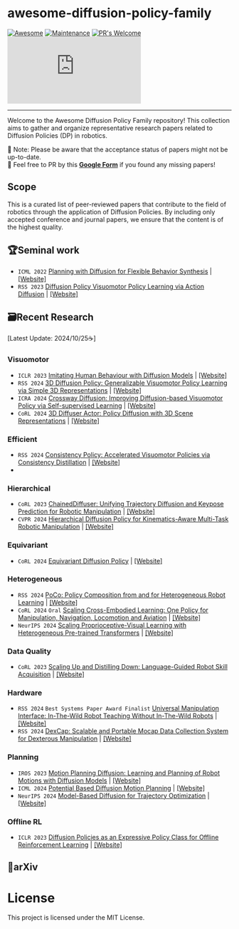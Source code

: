 # awesome-diffusion-policy-family

[![Awesome](https://awesome.re/badge.svg)](https://awesome.re)
[![Maintenance](https://img.shields.io/badge/Maintained%3F-yes-green.svg)](https://GitHub.com/Naereen/StrapDown.js/graphs/commit-activity) 
[![PR's Welcome](https://img.shields.io/badge/PRs-welcome-brightgreen.svg?style=flat)](http://makeapullrequest.com) 
[![GitHub license](https://badgen.net/github/license/Naereen/Strapdown.js)](https://github.com/Naereen/StrapDown.js/blob/master/LICENSE)

---

Welcome to the Awesome Diffusion Policy Family repository! This collection aims to gather and organize representative research papers related to Diffusion Policies (DP) in robotics.

🚨 Note: Please be aware that the acceptance status of papers might not be up-to-date.  
💬 Feel free to PR by this [**Google Form**](https://forms.gle/Rc3yPaEaRSY3AqbQ6) if you found any missing papers!

## Scope 

This is a curated list of peer-reviewed papers that contribute to the field of robotics through the application of Diffusion Policies. By including only accepted conference and journal papers, we ensure that the content is of the highest quality.

## 🏆Seminal work
 - `ICML 2022` [Planning with Diffusion for Flexible Behavior Synthesis](https://arxiv.org/abs/2205.09991) | [[Website]](https://diffusion-planning.github.io/)
 - `RSS 2023` [Diffusion Policy Visuomotor Policy Learning via Action Diffusion](https://arxiv.org/abs/2303.04137) | [[Website]](https://diffusion-policy.cs.columbia.edu/)

## 🗃️Recent Research 

[Latest Update: 2024/10/25☕] 

### Visuomotor
 - `ICLR 2023` [Imitating Human Behaviour with Diffusion Models](https://arxiv.org/abs/2301.10677) | [[Website]](https://github.com/microsoft/Imitating-Human-Behaviour-w-Diffusion)
 - `RSS 2024` [3D Diffusion Policy: Generalizable Visuomotor Policy Learning via Simple 3D Representations](https://arxiv.org/abs/2403.03954) | [[Website]](https://3d-diffusion-policy.github.io/)
 - `ICRA 2024` [Crossway Diffusion: Improving Diffusion-based Visuomotor Policy via Self-supervised Learning](https://arxiv.org/abs/2307.01849) | [[Website]](https://github.com/LostXine/crossway_diffusion)
 - `CoRL 2024` [3D Diffuser Actor: Policy Diffusion with 3D Scene Representations](https://arxiv.org/abs/2402.10885) | [[Website]](https://3d-diffuser-actor.github.io/)

### Efficient
 - `RSS 2024` [Consistency Policy: Accelerated Visuomotor Policies via Consistency Distillation](https://arxiv.org/abs/2405.07503) | [[Website]](https://consistency-policy.github.io/)
 - 
### Hierarchical
 - `CoRL 2023` [ChainedDiffuser: Unifying Trajectory Diffusion and Keypose Prediction for Robotic Manipulation](https://openreview.net/forum?id=W0zgY2mBTA8) | [[Website]](https://chained-diffuser.github.io/)
 - `CVPR 2024` [Hierarchical Diffusion Policy for Kinematics-Aware Multi-Task Robotic Manipulation](https://arxiv.org/abs/2403.03890) | [[Website]](https://yusufma03.github.io/projects/hdp/)

### Equivariant
 - `CoRL 2024` [Equivariant Diffusion Policy](https://arxiv.org/abs/2407.01812) | [[Website]](https://equidiff.github.io/)

### Heterogeneous
 - `RSS 2024` [PoCo: Policy Composition from and for Heterogeneous Robot Learning](https://arxiv.org/abs/2402.02511) | [[Website]](https://liruiw.github.io/policycomp/)
 - `CoRL 2024` `Oral` [Scaling Cross-Embodied Learning: One Policy for Manipulation, Navigation, Locomotion and Aviation](https://arxiv.org/abs/2408.11812) | [[Website]](https://crossformer-model.github.io)
 - `NeurIPS 2024` [Scaling Proprioceptive-Visual Learning with Heterogeneous Pre-trained Transformers](https://arxiv.org/abs/2409.20537) | [[Website]](https://liruiw.github.io/hpt)

### Data Quality
 - `CoRL 2023` [Scaling Up and Distilling Down: Language-Guided Robot Skill Acquisition](https://arxiv.org/abs/2307.14535) | [[Website]](https://www.cs.columbia.edu/~huy/scalingup/)

### Hardware
 - `RSS 2024` `Best Systems Paper Award Finalist` [Universal Manipulation Interface: In-The-Wild Robot Teaching Without In-The-Wild Robots](https://arxiv.org/abs/2402.10329) | [[Website]](https://umi-gripper.github.io/)
 - `RSS 2024` [DexCap: Scalable and Portable Mocap Data Collection System for Dexterous Manipulation](https://arxiv.org/abs/2403.07788) | [[Website]](https://dex-cap.github.io/)

### Planning
 - `IROS 2023` [Motion Planning Diffusion: Learning and Planning of Robot Motions with Diffusion Models](https://arxiv.org/abs/2308.01557) | [[Website]](https://sites.google.com/view/mp-diffusion)
 - `ICML 2024` [Potential Based Diffusion Motion Planning](https://arxiv.org/abs/2407.06169) | [[Website]](https://energy-based-model.github.io/potential-motion-plan)
 - `NeurIPS 2024` [Model-Based Diffusion for Trajectory Optimization](https://arxiv.org/abs/2407.01573) | [[Website]](https://lecar-lab.github.io/mbd/)

### Offline RL
 - `ICLR 2023` [Diffusion Policies as an Expressive Policy Class for Offline Reinforcement Learning](https://arxiv.org/abs/2208.06193) | [[Website]](https://github.com/Zhendong-Wang/Diffusion-Policies-for-Offline-RL)

## 📄arXiv


# License

This project is licensed under the MIT License.
